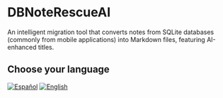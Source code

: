 # DBNoteRescueAI
An intelligent migration tool that converts notes from SQLite databases (commonly from mobile applications) into Markdown files, featuring AI-enhanced titles.

## Choose your language

[![Español](https://img.shields.io/badge/lang-es-red)](README.es.md)
[![English](https://img.shields.io/badge/lang-en-blue)](README.en.md)

